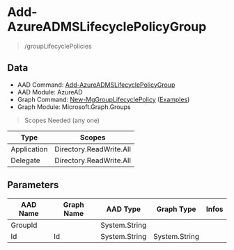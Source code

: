 # Add-AzureADMSLifecyclePolicyGroup

> /groupLifecyclePolicies

## Data

+ AAD Command: [Add-AzureADMSLifecyclePolicyGroup](https://docs.microsoft.com/en-us/powershell/module/AzureAD/Add-AzureADMSLifecyclePolicyGroup)
+ AAD Module: AzureAD
+ Graph Command: [New-MgGroupLifecyclePolicy](https://docs.microsoft.com/en-us/powershell/module/Microsoft.Graph.Groups/New-MgGroupLifecyclePolicy) ([Examples](https://github.com/orgs/msgraph/discussions?discussions_q=New-MgGroupLifecyclePolicy))
+ Graph Module: Microsoft.Graph.Groups

> Scopes Needed (any one)

|Type|Scopes|
|---|---|
|Application|Directory.ReadWrite.All|
|Delegate|Directory.ReadWrite.All|

## Parameters

|AAD Name|Graph Name|AAD Type|Graph Type|Infos|
|---|---|---|---|---|
|GroupId||System.String|||
|Id|Id|System.String|System.String||

